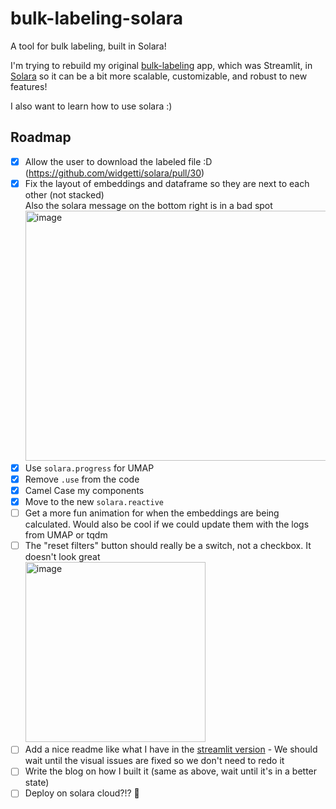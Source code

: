 # bulk-labeling-solara
A tool for bulk labeling, built in Solara!

I'm trying to rebuild my original [bulk-labeling](https://github.com/rungalileo/bulk-labeling/) app, which was Streamlit, in [Solara](https://github.com/widgetti/solara) so it can be a bit more scalable, customizable, and robust to new features!

I also want to learn how to use solara :)


## Roadmap
- [X] Allow the user to download the labeled file :D (https://github.com/widgetti/solara/pull/30)
- [X] Fix the layout of embeddings and dataframe so they are next to each other (not stacked)<br>Also the solara message on the bottom right is in a bad spot <img width="750" height="400" alt="image" src="https://user-images.githubusercontent.com/22605641/216855251-c8f71922-3358-4383-9e2b-b8c73bfb4c41.png">
- [X] Use `solara.progress` for UMAP
- [X] Remove `.use` from the code
- [X] Camel Case my components
- [X] Move to the new `solara.reactive`
- [ ] Get a more fun animation for when the embeddings are being calculated. Would also be cool if we could update them with the logs from UMAP or tqdm
- [ ] The "reset filters" button should really be a switch, not a checkbox. It doesn't look great<br> <img width="288" alt="image" src="https://user-images.githubusercontent.com/22605641/216855320-bad0c6f3-07bf-4202-baba-512396e8b703.png">
- [ ] Add a nice readme like what I have in the [streamlit version](https://github.com/rungalileo/bulk-labeling) - We should wait until the visual issues are fixed so we don't need to redo it 
- [ ] Write the blog on how I built it (same as above, wait until it's in a better state)
- [ ] Deploy on solara cloud?!? 🚀

